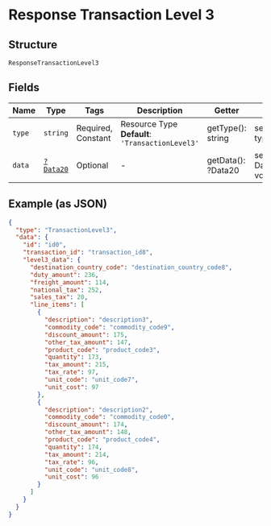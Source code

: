 
# Response Transaction Level 3

## Structure

`ResponseTransactionLevel3`

## Fields

| Name | Type | Tags | Description | Getter | Setter |
|  --- | --- | --- | --- | --- | --- |
| `type` | `string` | Required, Constant | Resource Type<br>**Default**: `'TransactionLevel3'` | getType(): string | setType(string type): void |
| `data` | [`?Data20`](../../doc/models/data-20.md) | Optional | - | getData(): ?Data20 | setData(?Data20 data): void |

## Example (as JSON)

```json
{
  "type": "TransactionLevel3",
  "data": {
    "id": "id0",
    "transaction_id": "transaction_id8",
    "level3_data": {
      "destination_country_code": "destination_country_code8",
      "duty_amount": 236,
      "freight_amount": 114,
      "national_tax": 252,
      "sales_tax": 20,
      "line_items": [
        {
          "description": "description3",
          "commodity_code": "commodity_code9",
          "discount_amount": 175,
          "other_tax_amount": 147,
          "product_code": "product_code3",
          "quantity": 173,
          "tax_amount": 215,
          "tax_rate": 97,
          "unit_code": "unit_code7",
          "unit_cost": 97
        },
        {
          "description": "description2",
          "commodity_code": "commodity_code0",
          "discount_amount": 174,
          "other_tax_amount": 148,
          "product_code": "product_code4",
          "quantity": 174,
          "tax_amount": 214,
          "tax_rate": 96,
          "unit_code": "unit_code8",
          "unit_cost": 96
        }
      ]
    }
  }
}
```

